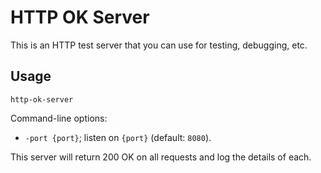 # HTTP OK Server
This is an HTTP test server that you can use for testing, debugging, etc.

## Usage

```
http-ok-server
```

Command-line options:

* `-port {port}`; listen on `{port}` (default: `8080`).

This server will return 200 OK on all requests and log the details of each.
